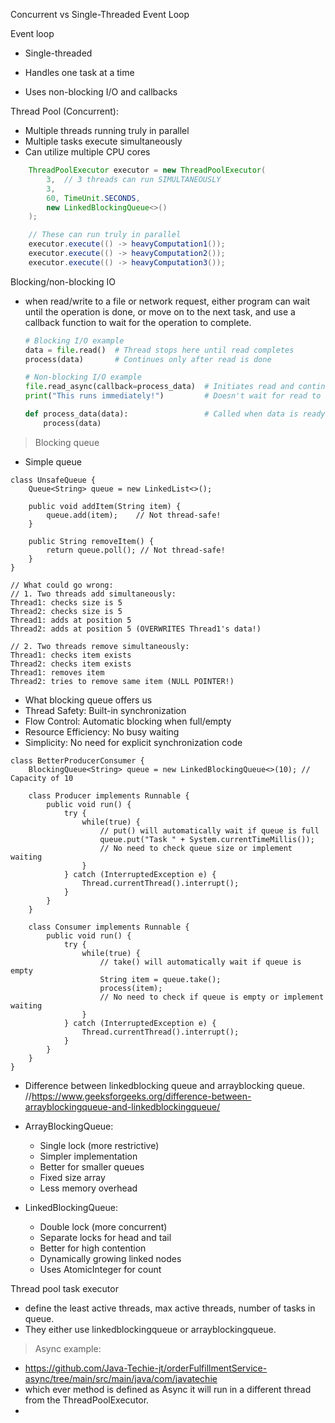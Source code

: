 Concurrent vs Single-Threaded Event Loop

Event loop
- Single-threaded

- Handles one task at a time
- Uses non-blocking I/O and callbacks

Thread Pool (Concurrent):
- Multiple threads running truly in parallel
- Multiple tasks execute simultaneously
- Can utilize multiple CPU cores
```java
    ThreadPoolExecutor executor = new ThreadPoolExecutor(
        3,  // 3 threads can run SIMULTANEOUSLY
        3,
        60, TimeUnit.SECONDS,
        new LinkedBlockingQueue<>()
    );

    // These can run truly in parallel
    executor.execute(() -> heavyComputation1());
    executor.execute(() -> heavyComputation2());
    executor.execute(() -> heavyComputation3());
```

Blocking/non-blocking IO

- when read/write to a file or network request, either program can wait until the operation is done, or move on to the next task, and use a callback function to wait for the operation to complete. 
    ```python
    # Blocking I/O example
    data = file.read()  # Thread stops here until read completes
    process(data)       # Continues only after read is done
    ```

    ```python
    # Non-blocking I/O example
    file.read_async(callback=process_data)  # Initiates read and continues
    print("This runs immediately!")         # Doesn't wait for read to complete

    def process_data(data):                 # Called when data is ready
        process(data)
    ```

> Blocking queue
- Simple queue
```
class UnsafeQueue {
    Queue<String> queue = new LinkedList<>();
    
    public void addItem(String item) {
        queue.add(item);    // Not thread-safe!
    }
    
    public String removeItem() {
        return queue.poll(); // Not thread-safe!
    }
}

// What could go wrong:
// 1. Two threads add simultaneously:
Thread1: checks size is 5
Thread2: checks size is 5
Thread1: adds at position 5
Thread2: adds at position 5 (OVERWRITES Thread1's data!)

// 2. Two threads remove simultaneously:
Thread1: checks item exists
Thread2: checks item exists
Thread1: removes item
Thread2: tries to remove same item (NULL POINTER!)
```
- What blocking queue offers us
- Thread Safety: Built-in synchronization
- Flow Control: Automatic blocking when full/empty
- Resource Efficiency: No busy waiting
- Simplicity: No need for explicit synchronization code

```
class BetterProducerConsumer {
    BlockingQueue<String> queue = new LinkedBlockingQueue<>(10); // Capacity of 10
    
    class Producer implements Runnable {
        public void run() {
            try {
                while(true) {
                    // put() will automatically wait if queue is full
                    queue.put("Task " + System.currentTimeMillis());
                    // No need to check queue size or implement waiting
                }
            } catch (InterruptedException e) {
                Thread.currentThread().interrupt();
            }
        }
    }
    
    class Consumer implements Runnable {
        public void run() {
            try {
                while(true) {
                    // take() will automatically wait if queue is empty
                    String item = queue.take();
                    process(item);
                    // No need to check if queue is empty or implement waiting
                }
            } catch (InterruptedException e) {
                Thread.currentThread().interrupt();
            }
        }
    }
}
```
- Difference between linkedblocking queue and arrayblocking queue.
//https://www.geeksforgeeks.org/difference-between-arrayblockingqueue-and-linkedblockingqueue/

- ArrayBlockingQueue:
    - Single lock (more restrictive)
    - Simpler implementation
    - Better for smaller queues
    - Fixed size array
    - Less memory overhead

- LinkedBlockingQueue:
    - Double lock (more concurrent)
    - Separate locks for head and tail
    - Better for high contention
    - Dynamically growing linked nodes
    - Uses AtomicInteger for count

Thread pool task executor
- define the least active threads, max active threads, number of tasks in queue.
- They either use linkedblockingqueue or arrayblockingqueue. 

> Async example: 
- https://github.com/Java-Techie-jt/orderFulfillmentService-async/tree/main/src/main/java/com/javatechie
- which ever method is defined as Async it will run in a different thread from the ThreadPoolExecutor.
- 